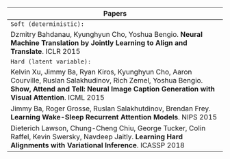 | Papers |
|-----------------|
| `Soft (deterministic):` |
| Dzmitry Bahdanau, Kyunghyun Cho, Yoshua Bengio. **Neural Machine Translation by Jointly Learning to Align and Translate**. ICLR 2015 |
| `Hard (latent variable):` |
| Kelvin Xu, Jimmy Ba, Ryan Kiros, Kyunghyun Cho, Aaron Courville, Ruslan Salakhudinov, Rich Zemel, Yoshua Bengio. **Show, Attend and Tell: Neural Image Caption Generation with Visual Attention**. ICML 2015 |
| Jimmy Ba, Roger Grosse, Ruslan Salakhutdinov, Brendan Frey. **Learning Wake-Sleep Recurrent Attention Models**. NIPS 2015 |
| Dieterich Lawson, Chung-Cheng Chiu, George Tucker, Colin Raffel, Kevin Swersky, Navdeep Jaitly. **Learning Hard Alignments with Variational Inference**. ICASSP 2018 |
